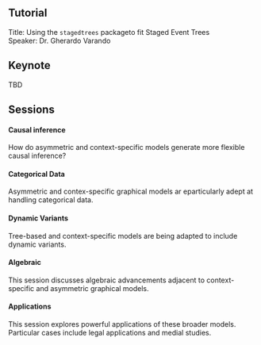 ## Tutorial 

Title: Using the `stagedtrees` packageto fit Staged Event Trees  
Speaker: Dr. Gherardo Varando

## Keynote 
TBD 

## Sessions
#### Causal inference 

How do asymmetric and context-specific models generate more flexible causal inference? 

#### Categorical Data 

Asymmetric and contex-specific graphical models ar eparticularly adept at handling categorical data. 

#### Dynamic Variants

Tree-based and context-specific models are being adapted to include dynamic variants.

#### Algebraic 

This session discusses algebraic advancements adjacent to context-specific and asymmetric graphical models. 
#### Applications

This session explores powerful applications of these broader models. Particular cases include legal applications and medial studies.


